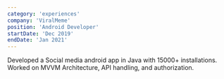 ```yaml
---
category: 'experiences'
company: 'ViralMeme'
position: 'Android Developer'
startDate: 'Dec 2019'
endDate: 'Jan 2021'
---
```


Developed a Social media android app in Java with 15000+ installations. Worked on MVVM Architecture, API handling, and authorization.


